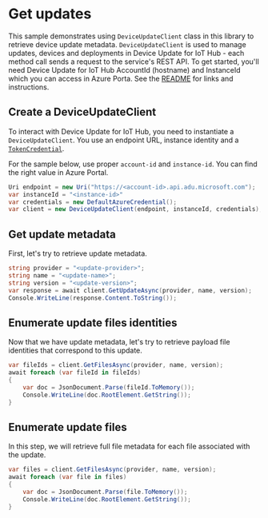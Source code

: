 # Get updates

This sample demonstrates using `DeviceUpdateClient` class in this library to retrieve device update metadata. `DeviceUpdateClient` is used to manage updates, devices and deployments in Device Update for IoT Hub - each method call sends a request to the service's REST API.  To get started, you'll need Device Update for IoT Hub AccountId (hostname) and InstanceId which you can access in Azure Porta. See the [README](https://github.com/Azure/azure-sdk-for-net/tree/main/sdk/deviceupdate/Azure.IoT.DeviceUpdate/README.md) for links and instructions.

 ## Create a DeviceUpdateClient
 
To interact with Device Update for IoT Hub, you need to instantiate a `DeviceUpdateClient`. You use an endpoint URL, instance identity and a [`TokenCredential`](https://github.com/Azure/azure-sdk-for-net/blob/main/sdk/identity/Azure.Identity/README.md#credentials).
 
For the sample below, use proper `account-id` and `instance-id`. You can find the right value in Azure Portal.

```C# Snippet:AzDeviceUpdateSample2_CreateDeviceUpdateClient
Uri endpoint = new Uri("https://<account-id>.api.adu.microsoft.com");
var instanceId = "<instance-id>"
var credentials = new DefaultAzureCredential();
var client = new DeviceUpdateClient(endpoint, instanceId, credentials);
```

## Get update metadata

First, let's try to retrieve update metadata.

```C# Snippet:AzDeviceUpdateSample2_GetUpdateAsync
string provider = "<update-provider>";
string name = "<update-name>";
string version = "<update-version>";
var response = await client.GetUpdateAsync(provider, name, version);
Console.WriteLine(response.Content.ToString());
```

## Enumerate update files identities

Now that we have update metadata, let's try to retrieve payload file identities that correspond to this update.

```C# Snippet:AzDeviceUpdateSample2_EnumerateUpdateFileIdentitiesAsync
var fileIds = client.GetFilesAsync(provider, name, version);
await foreach (var fileId in fileIds)
{
    var doc = JsonDocument.Parse(fileId.ToMemory());
    Console.WriteLine(doc.RootElement.GetString());
}
```

## Enumerate update files

In this step, we will retrieve full file metadata for each file associated with the update.

```C# Snippet:AzDeviceUpdateSample2_EnumerateUpdateFilesAsync
var files = client.GetFilesAsync(provider, name, version);
await foreach (var file in files)
{
    var doc = JsonDocument.Parse(file.ToMemory());
    Console.WriteLine(doc.RootElement.GetString());
}
```
